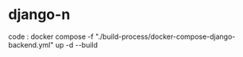 # django-n

code : docker compose -f "./build-process/docker-compose-django-backend.yml" up -d --build
